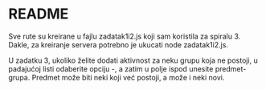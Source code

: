# README #

Sve rute su kreirane u fajlu zadatak1i2.js koji sam koristila za spiralu 3.
Dakle, za kreiranje servera potrebno je ukucati node zadatak1i2.js.

U zadatku 3, ukoliko želite dodati aktivnost za neku grupu koja ne postoji, u padajućoj
listi odaberite opciju -, a zatim u polje ispod unesite predmet-grupa. Predmet može biti neki
koji već postoji, a može i neki novi.
